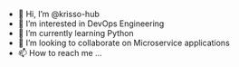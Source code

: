 - 👋 Hi, I’m @krisso-hub
- 👀 I’m interested in DevOps Engineering
- 🌱 I’m currently learning Python 
- 💞️ I’m looking to collaborate on Microservice applications
- 📫 How to reach me ...

<!---
krisso-hub/krisso-hub is a ✨ special ✨ repository because its `README.md` (this file) appears on your GitHub profile.
You can click the Preview link to take a look at your changes.
--->
